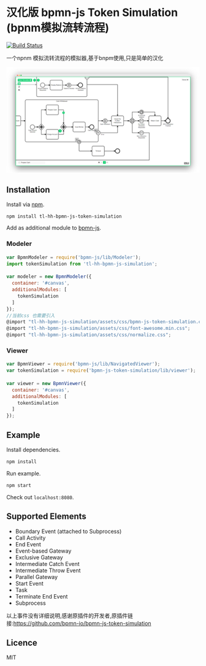 
# 汉化版 bpmn-js Token Simulation (bpnm模拟流转流程)

[![Build Status](https://travis-ci.com/bpmn-io/bpmn-js-token-simulation.svg?branch=master)](https://travis-ci.com/bpmn-io/bpmn-js-token-simulation)

一个npnm 模拟流转流程的模拟器,基于bnpm使用,只是简单的汉化

![Screencast](docs/screenshot.png)

## Installation

Install via [npm](http://npmjs.com/).

```
npm install tl-hh-bpmn-js-token-simulation
```

Add as additional module to [bpmn-js](https://github.com/bpmn-io/bpmn-js).

### Modeler

```javascript
var BpmnModeler = require('bpmn-js/lib/Modeler');
import tokenSimulation from 'tl-hh-bpmn-js-simulation';

var modeler = new BpmnModeler({
  container: '#canvas',
  additionalModules: [
    tokenSimulation
  ]
});
//当前css 也需要引入
@import "tl-hh-bpmn-js-simulation/assets/css/bpmn-js-token-simulation.css";
@import "tl-hh-bpmn-js-simulation/assets/css/font-awesome.min.css";
@import "tl-hh-bpmn-js-simulation/assets/css/normalize.css";
```

### Viewer

```javascript
var BpmnViewer = require('bpmn-js/lib/NavigatedViewer');
var tokenSimulation = require('bpmn-js-token-simulation/lib/viewer');

var viewer = new BpmnViewer({
  container: '#canvas',
  additionalModules: [
    tokenSimulation
  ]
});
```

## Example

Install dependencies.

```bash
npm install
```

Run example.

```bash
npm start
```

Check out `localhost:8080`.

## Supported Elements

* Boundary Event (attached to Subprocess)
* Call Activity
* End Event
* Event-based Gateway
* Exclusive Gateway
* Intermediate Catch Event
* Intermediate Throw Event
* Parallel Gateway
* Start Event
* Task
* Terminate End Event
* Subprocess

以上事件没有详细说明,感谢原插件的开发者,原插件链接:https://github.com/bpmn-io/bpmn-js-token-simulation

## Licence

MIT
